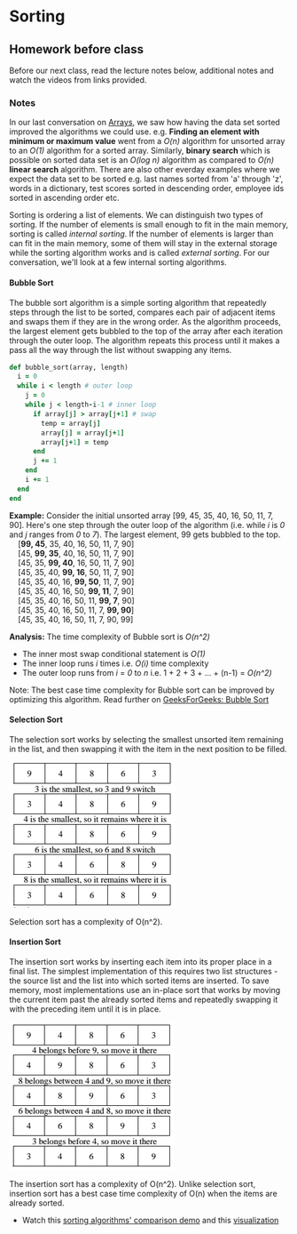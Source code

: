 # Sorting
<!--
## Presentation
+ [Sorting and Efficiency](https://drive.google.com/open?id=1elJdFGo1ZcEI8rcmWgbSUFS33b-DoB2z_cA1yRaM1ec)
-->
<!--
## Assignment
+ [AdaGold/big-o](https://github.com/AdaGold/big-o)
-->
## Homework before class
Before our next class, read the lecture notes below, additional notes and watch the videos from links provided.

### Notes
In our last conversation on [Arrays](https://github.com/Ada-Developers-Academy/textbook-curriculum/blob/master/04-cs-fundamentals/classroom/Arrays.md), we saw how having the data set sorted improved the algorithms we could use. e.g. <strong>Finding an element with minimum or maximum value</strong> went from a *O(n)* algorithm for unsorted array to an *O(1)* algorithm for a sorted array. Similarly, <strong>binary search</strong> which is possible on sorted data set is an *O(log n)* algorithm as compared to *O(n)* <strong>linear search</strong> algorithm. There are also other everday examples where we expect the data set to be sorted e.g. last names sorted from 'a' through 'z', words in a dictionary, test scores sorted in descending order, employee ids sorted in ascending order etc.

Sorting is ordering a list of elements. We can distinguish two types of sorting. If the number of elements is small enough to fit in the main memory, sorting is called *internal sorting*. If the number of elements is larger than can fit in the main memory, some of them will stay in the external storage while the sorting algorithm works and is called *external sorting*. For our conversation, we'll look at a few internal sorting algorithms.

#### Bubble Sort
The bubble sort algorithm is a simple sorting algorithm that repeatedly steps through the list to be sorted, compares each pair of adjacent items and swaps them if they are in the wrong order. As the algorithm proceeds, the largest element gets bubbled to the top of the array after each iteration through the outer loop. The algorithm repeats this process until it makes a pass all the way through the list without swapping any items.

```ruby
def bubble_sort(array, length)
  i = 0
  while i < length # outer loop
    j = 0
    while j < length-i-1 # inner loop
      if array[j] > array[j+1] # swap
        temp = array[j]
        array[j] = array[j+1]
        array[j+1] = temp
      end
      j += 1
    end
    i += 1
  end
end
```
<strong>Example:</strong> Consider the initial unsorted array [99, 45, 35, 40, 16, 50, 11, 7, 90]. Here's one step through the outer loop of the algorithm (i.e. while *i* is *0* and *j* ranges from *0* to *7*). The largest element, 99 gets bubbled to the top.</br>
&nbsp;&nbsp;&nbsp;&nbsp;[<strong>99, 45</strong>, 35, 40, 16, 50, 11, 7, 90]</br>
&nbsp;&nbsp;&nbsp;&nbsp;[45, <strong>99, 35</strong>, 40, 16, 50, 11, 7, 90]</br>
&nbsp;&nbsp;&nbsp;&nbsp;[45, 35, <strong>99, 40</strong>, 16, 50, 11, 7, 90]</br>
&nbsp;&nbsp;&nbsp;&nbsp;[45, 35, 40, <strong>99, 16</strong>, 50, 11, 7, 90]</br>
&nbsp;&nbsp;&nbsp;&nbsp;[45, 35, 40, 16, <strong>99, 50</strong>, 11, 7, 90]</br>
&nbsp;&nbsp;&nbsp;&nbsp;[45, 35, 40, 16, 50, <strong>99, 11</strong>, 7, 90]</br>
&nbsp;&nbsp;&nbsp;&nbsp;[45, 35, 40, 16, 50, 11, <strong>99, 7</strong>, 90]</br>
&nbsp;&nbsp;&nbsp;&nbsp;[45, 35, 40, 16, 50, 11, 7, <strong>99, 90</strong>]</br>
&nbsp;&nbsp;&nbsp;&nbsp;[45, 35, 40, 16, 50, 11, 7, 90, 99]</br>

<strong>Analysis:</strong> The time complexity of Bubble sort is *O(n^2)*
- The inner most swap conditional statement is *O(1)*
- The inner loop runs *i* times i.e. *O(i)* time complexity
- The outer loop runs from *i* = *0* to *n* i.e. 1 + 2 + 3 + ... + (n-1) = *O(n^2)*

Note: The best case time complexity for Bubble sort can be improved by optimizing this algorithm. Read further on [GeeksForGeeks: Bubble Sort](http://www.geeksforgeeks.org/bubble-sort/)

#### Selection Sort
The selection sort works by selecting the smallest unsorted item remaining in the list, and then swapping it with the item in the next position to be filled.

![Selection Sort Example](images/selection-sort.png)

Selection sort has a complexity of O(n^2).

#### Insertion Sort
The insertion sort works by inserting each item into its proper place in a final list. The simplest implementation of this requires two list structures - the source list and the list into which sorted items are inserted. To save memory, most implementations use an in-place sort that works by moving the current item past the already sorted items and repeatedly swapping it with the preceding item until it is in place.

![Insertion Sort Example](images/insertion-sort.png)

The insertion sort has a complexity of O(n^2). Unlike selection sort, insertion sort has a best case time complexity of O(n) when the items are already sorted.

+ Watch this [sorting algorithms' comparison demo](https://www.youtube.com/watch?v=ZZuD6iUe3Pc) and this [visualization](https://www.cs.usfca.edu/~galles/visualization/ComparisonSort.html)
